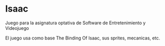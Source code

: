 # Isaac
Juego para la asignatura optativa de Software de Entretenimiento y Videojuego

El juego usa como base The Binding Of Isaac, sus sprites, mecanicas, etc.
